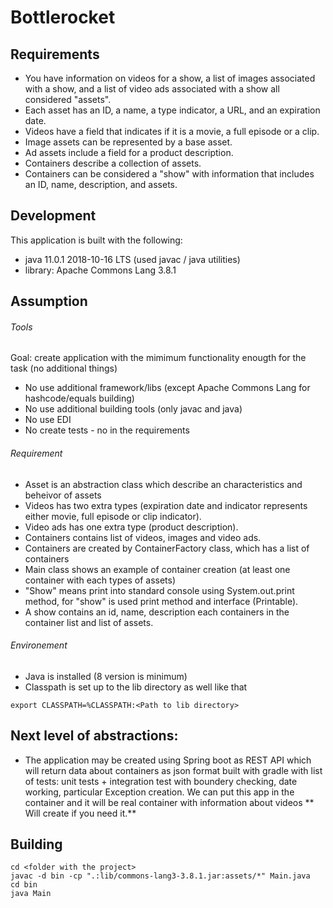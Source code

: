 # Bottlerocket

## Requirements
- You have information on videos for a show, a list of images associated with a show, and a list of video ads associated with a show all considered "assets".
- Each asset has an ID, a name, a type indicator, a URL, and an expiration date.
- Videos have a field that indicates if it is a movie, a full episode or a clip.
- Image assets can be represented by a base asset.
- Ad assets include a field for a product description.
- Containers describe a collection of assets.
- Containers can be considered a "show" with information that includes an ID, name, description, and assets.

## Development

This application is built with the following:
- java 11.0.1 2018-10-16 LTS (used javac / java utilities)
- library: Apache Commons Lang 3.8.1

## Assumption

###### Tools
Goal: create application with the mimimum functionality enougth for the task (no additional things)
- No use additional framework/libs (except Apache Commons Lang for hashcode/equals building)
- No use additional building tools (only javac and java)
- No use EDI 
- No create tests - no in the requirements 

###### Requirement

- Asset is an abstraction class which describe an characteristics and beheivor of assets
- Videos has two extra types (expiration date and indicator represents either movie, full episode or clip indicator).
- Video ads has one extra type (product description).
- Containers contains list of videos, images and video ads.
- Containers are created by ContainerFactory class, which has a list of containers
- Main class shows an example of container creation (at least one container with each types of assets)
- "Show" means print into standard console using System.out.print method, for "show" is used print method and interface (Printable).
- A show contains an id, name, description each containers in the container list and list of assets.

###### Environement
- Java is installed (8 version is minimum)
- Classpath is set up to the lib directory as well like that 
```
export CLASSPATH=%CLASSPATH:<Path to lib directory>
```
## Next level of abstractions:

- The application may be created using Spring boot as REST API which will return data about containers as json format built with gradle with list of tests: unit tests + integration test with boundery checking, date working, particular Exception creation. We can put this app in the container and it will be real container with information about videos 
** Will create if you need it.**

## Building
```
cd <folder with the project>
javac -d bin -cp ".:lib/commons-lang3-3.8.1.jar:assets/*" Main.java
cd bin
java Main
```
